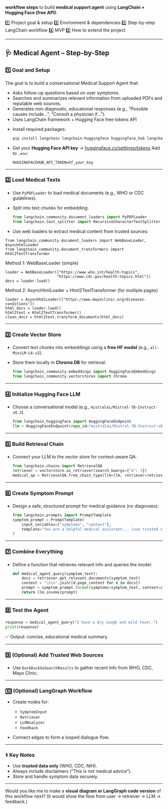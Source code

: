 **workflow steps** to build **medical support agent** using **LangChain + Hugging Face (free API)**:

1️⃣ Project goal & setup
2️⃣ Environment & dependencies
3️⃣ Step-by-step LangChain workflow 
4️⃣ MVP
5️⃣ How to extend the project

---

## 🩺 Medical Agent – Step-by-Step 

### **1️⃣ Goal and Setup**

The goal is to build a conversational Medical Support Agent that:
- Asks follow-up questions based on user symptoms.
- Searches and summarizes relevant information from uploaded PDFs and reputable web sources.
- Generates non-diagnostic, educational responses (e.g., “Possible causes include…”, “Consult a physician if…”).
- Uses LangChain framework + Hugging Face free tokens API


* Install required packages:

  ```bash
  pip install langchain langchain-huggingface huggingface_hub langchain-community langchain-chroma python-dotenv
  ```
* Get your **Hugging Face API key** → [huggingface.co/settings/tokens](https://huggingface.co/settings/tokens)
  Add to `.env`:

  ```
  HUGGINGFACEHUB_API_TOKEN=hf_your_key
  ```

---

### **2️⃣ Load Medical Texts**

* Use `PyPDFLoader` to load medical documents (e.g., WHO or CDC guidelines).
* Split into text chunks for embedding:

  ```python
  from langchain_community.document_loaders import PyPDFLoader
  from langchain.text_splitter import RecursiveCharacterTextSplitter
  ```

* Use web loaders to extract medical content from trusted sources:

``` 
from langchain_community.document_loaders import WebBaseLoader, AsyncHtmlLoader
from langchain_community.document_transformers import Html2TextTransformer
```

Method 1: WebBaseLoader (simple)

```
loader = WebBaseLoader(["https://www.who.int/health-topics", 
                       "https://www.cdc.gov/health-topics.html"])
docs = loader.load()
  ```

Method 2: AsyncHtmlLoader + Html2TextTransformer (for multiple pages)

  ```
loader = AsyncHtmlLoader(["https://www.mayoclinic.org/diseases-conditions"])
html_docs = loader.load()
html2text = Html2TextTransformer()
clean_docs = html2text.transform_documents(html_docs)
  ```
---

### **3️⃣ Create Vector Store**

* Convert text chunks into embeddings using a **free HF model** (e.g., `all-MiniLM-L6-v2`).
* Store them locally in **Chroma DB** for retrieval:

  ```python
  from langchain_community.embeddings import HuggingFaceEmbeddings
  from langchain_community.vectorstores import Chroma
  ```

---

### **4️⃣ Initialize Hugging Face LLM**

* Choose a conversational model (e.g., `mistralai/Mistral-7B-Instruct-v0.2`).

  ```python
  from langchain_huggingface import HuggingFaceEndpoint
  llm = HuggingFaceEndpoint(repo_id="mistralai/Mistral-7B-Instruct-v0.2", temperature=0.3)
  ```

---

### **5️⃣ Build Retrieval Chain**

* Connect your LLM to the vector store for context-aware QA:

  ```python
  from langchain.chains import RetrievalQA
  retriever = vectorstore.as_retriever(search_kwargs={"k": 3})
  medical_qa = RetrievalQA.from_chain_type(llm=llm, retriever=retriever)
  ```

---

### **6️⃣ Create Symptom Prompt**

* Design a safe, structured prompt for medical guidance (no diagnoses):

  ```python
  from langchain.prompts import PromptTemplate
  symptom_prompt = PromptTemplate(
      input_variables=["symptoms", "context"],
      template="You are a helpful medical assistant... (use trusted context)"
  )
  ```

---

### **7️⃣ Combine Everything**

* Define a function that retrieves relevant info and queries the model:

  ```python
  def medical_agent_query(symptom_text):
      docs = retriever.get_relevant_documents(symptom_text)
      context = "\n\n".join([d.page_content for d in docs])
      prompt = symptom_prompt.format(symptoms=symptom_text, context=context)
      return llm.invoke(prompt)
  ```

---

### **8️⃣ Test the Agent**

```python
response = medical_agent_query("I have a dry cough and mild fever.")
print(response)
```

✅ Output: concise, educational medical summary.

---

### **9️⃣ (Optional) Add Trusted Web Sources**

* Use `DuckDuckGoSearchResults` to gather recent info from WHO, CDC, Mayo Clinic.

---

### **🔟 (Optional) LangGraph Workflow**

* Create nodes for:

  * `SymptomInput`
  * `Retriever`
  * `LLMAnalyzer`
  * `Feedback`
* Connect edges to form a looped dialogue flow.

---

### ⚕️ Key Notes

* Use **trusted data only** (WHO, CDC, NIH).
* Always include disclaimers (“This is not medical advice”).
* Store and handle symptom data securely.

---

Would you like me to make a **visual diagram or LangGraph code version** of this workflow next? (It would show the flow from user → retriever → LLM → feedback.)
